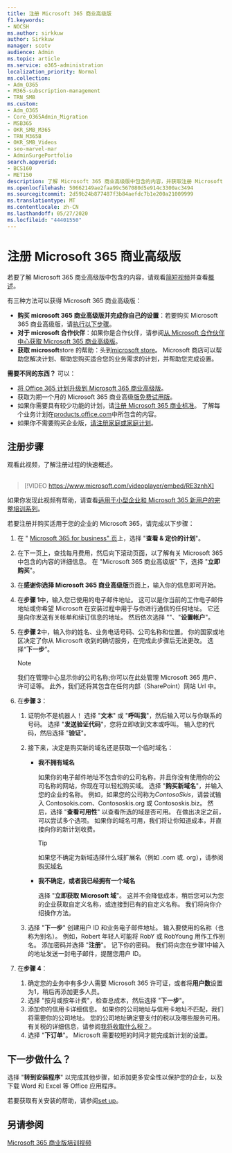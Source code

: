 ```yaml
---
title: 注册 Microsoft 365 商业高级版
f1.keywords:
- NOCSH
ms.author: sirkkuw
author: Sirkkuw
manager: scotv
audience: Admin
ms.topic: article
ms.service: o365-administration
localization_priority: Normal
ms.collection:
- Adm_O365
- M365-subscription-management
- TRN_SMB
ms.custom:
- Adm_O365
- Core_O365Admin_Migration
- MSB365
- OKR_SMB_M365
- TRN_M365B
- OKR_SMB_Videos
- seo-marvel-mar
- AdminSurgePortfolio
search.appverid:
- BCS160
- MET150
description: 了解 Microsoft 365 商业高级版中包含的内容，并获取注册 Microsoft 365 商业高级版的分步指南。
ms.openlocfilehash: 50662149ae2faa99c567080d5e914c3300ac3494
ms.sourcegitcommit: 2d59b24b877487f3b84aefdc7b1e200a21009999
ms.translationtype: MT
ms.contentlocale: zh-CN
ms.lasthandoff: 05/27/2020
ms.locfileid: "44401550"
---
```

# <a name="sign-up-for-microsoft-365-business-premium"></a>注册 Microsoft 365 商业高级版

若要了解 Microsoft 365 商业高级版中包含的内容，请观看[简短视频](https://go.microsoft.com/fwlink/?linkid=2109651)并查看[概述](microsoft-365-business-overview.md)。

有三种方法可以获得 Microsoft 365 商业高级版：
- **购买 microsoft 365 商业高级版并完成你自己的设置**：若要购买 Microsoft 365 商业高级版，请[执行以下步骤](#sign-up-steps)。
- **对于 microsoft 合作伙伴**：如果你是合作伙伴，请参阅[从 Microsoft 合作伙伴中心获取 Microsoft 365 商业高级版](get-microsoft-365-business.md)。
- **获取 microsoft**store 的帮助：头到[microsoft store](https://go.microsoft.com/fwlink/?linkid=2109652)。 Microsoft 商店可以帮助您解决计划、帮助您购买适合您的业务需求的计划，并帮助您完成设置。

**需要不同的东西？** 可以：
- [将 Office 365 计划升级到 Microsoft 365 商业高级版](migrate-to-microsoft-365-business.md)。
- 获取为期一个月的 Microsoft 365 商业高级[版免费试用版](https://go.microsoft.com/fwlink/p/?linkid=2102309)。
- 如果你需要具有较少功能的计划，请[注册 Microsoft 365 商业标准](https://go.microsoft.com/fwlink/p/?LinkID=510935)。 了解每个业务计划在[products.office.com](https://go.microsoft.com/fwlink/?linkid=2109397)中所包含的内容。
- 如果你不需要购买企业版，[请注册家庭或家庭计划](https://go.microsoft.com/fwlink/?linkid=2109398)。 

## <a name="sign-up-steps"></a>注册步骤

观看此视频，了解注册过程的快速概述。<br><br>

> [!VIDEO https://www.microsoft.com/videoplayer/embed/RE3znhX] 

如果你发现此视频有帮助，请查看[适用于小型企业和 Microsoft 365 新用户的完整培训系列](https://support.office.com/article/6ab4bbcd-79cf-4000-a0bd-d42ce4d12816)。

若要注册并购买适用于您的企业的 Microsoft 365，请完成以下步骤：

1. 在 " [Microsoft 365 for business" 页](https://go.microsoft.com/fwlink/?linkid=2109654)上，选择 "**查看 & 定价的计划**"。 
2. 在下一页上，查找每月费用，然后向下滚动页面，以了解有关 Microsoft 365 中包含的内容的详细信息。 在 "Microsoft 365 商业高级版" 下，选择 "**立即购买**"。
3. 在**感谢你选择 Microsoft 365 商业高级版**页面上，输入你的信息即可开始。
4. 在**步骤 1**中，输入您已使用的电子邮件地址。 这可以是你当前的工作电子邮件地址或你希望 Microsoft 在安装过程中用于与你进行通信的任何地址。 它还是向你发送有关帐单和续订信息的地址。 然后依次选择 ""、"**设置帐户**"。
5. 在**步骤 2**中，输入你的姓名、业务电话号码、公司名称和位置。 你的国家或地区决定了你从 Microsoft 收到的确切服务，在完成此步骤后无法更改。 选择“**下一步**”。
    > [!NOTE]
    > 我们在管理中心显示你的公司名称;你可以在此处管理 Microsoft 365 用户、许可证等。 此外，我们还将其包含在任何内部（SharePoint）网站 Url 中。
6. 在**步骤 3**：

    1. 证明你不是机器人！ 选择 "**文本**" 或 "**呼叫我**"，然后输入可以与你联系的号码。 选择 "**发送验证代码**"，您将立即收到文本或呼叫。 输入您的代码，然后选择 "**验证**"。
    2. 接下来，决定是购买新的域名还是获取一个临时域名：

        - **我不拥有域名** 
        
            如果你的电子邮件地址不包含你的公司名称，并且你没有使用你的公司名称的网站，你现在可以轻松购买域。 选择 "**购买新域名**"，并输入您的企业的名称。 例如，如果您的公司称为*ContosoSkis*，请尝试输入 Contosokis.com、Contososkis.org 或 Contososkis.biz。 然后，选择 "**查看可用性**" 以查看所选的域是否可用。 在做出决定之前，可以尝试多个选项。 如果你的域名可用，我们将让你知道成本，并直接向你的新计划收费。 
       
            > [!TIP]
            > 如果您不确定为新域选择什么域扩展名（例如 .com 或. org），请参阅[购买域名](https://go.microsoft.com/fwlink/?linkid=2109700)
        
        - **我不确定，或者我已经拥有一个域名** 
        
             选择 "**立即获取 Microsoft 域**"。 这并不会降低成本，稍后您可以为您的企业获取自定义名称，或连接到已有的自定义名称。 我们将向你介绍操作方法。

    3. 选择 "**下一步**" 创建用户 ID 和业务电子邮件地址。 输入要使用的名称（也称为别名）。 例如，Robert 年轻人可能将 RobY 或 RobYoung 用作工作别名。 添加密码并选择 "**注册**"。 记下你的密码。 我们将向您在步骤1中输入的地址发送一封电子邮件，提醒您用户 ID。
7. 在**步骤 4**： 

    1. 确定您的业务中有多少人需要 Microsoft 365 许可证，或者将**用户数**设置为1，稍后再添加更多人员。 
    2. 选择 "按月或按年计费"，检查总成本，然后选择 "**下一步**"。 
    3. 添加你的信用卡详细信息。 如果你的公司地址与信用卡地址不匹配，我们将需要你的公司地址。 您的公司地址确定要支付的税以及哪些服务可用。 有关税的详细信息，请参阅[我将收取什么税？](https://go.microsoft.com/fwlink/?linkid=2109701)。
    4. 选择 "**下订单**"。 Microsoft 需要较短的时间才能完成新计划的设置。

## <a name="whats-next"></a>下一步做什么？

选择 "**转到安装程序**" 以完成其他步骤，如添加更多安全性以保护您的企业，以及下载 Word 和 Excel 等 Office 应用程序。

若要获取有关安装的帮助，请参阅[set up](set-up.md)。

## <a name="see-also"></a>另请参阅

[Microsoft 365 商业版培训视频](https://support.office.com/article/6ab4bbcd-79cf-4000-a0bd-d42ce4d12816)

